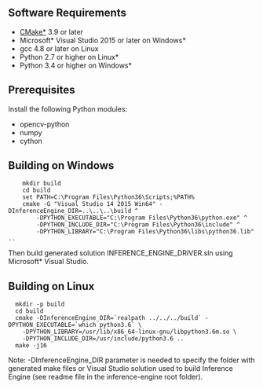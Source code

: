 ## Software Requirements
- [CMake\*](https://cmake.org/download/) 3.9 or later
- Microsoft\* Visual Studio 2015 or later on Windows\*
- gcc 4.8 or later on Linux
- Python 2.7 or higher on Linux\*
- Python 3.4 or higher on Windows\*

## Prerequisites

Install the following Python modules:
- opencv-python
- numpy
- cython

## Building on Windows
```shellscript
	mkdir build
	cd build
	set PATH=C:\Program Files\Python36\Scripts;%PATH%
	cmake -G "Visual Studio 14 2015 Win64" -DInferenceEngine_DIR=..\..\..\build ^
		-DPYTHON_EXECUTABLE="C:\Program Files\Python36\python.exe" ^
		-DPYTHON_INCLUDE_DIR="C:\Program Files\Python36\include" ^
		-DPYTHON_LIBRARY="C:\Program Files\Python36\libs\python36.lib" ..
```

Then build generated solution INFERENCE_ENGINE_DRIVER.sln using Microsoft\* Visual Studio.

## Building on Linux

```shellscript
  mkdir -p build
  cd build
  cmake -DInferenceEngine_DIR=`realpath ../../../build` -DPYTHON_EXECUTABLE=`which python3.6` \
  	-DPYTHON_LIBRARY=/usr/lib/x86_64-linux-gnu/libpython3.6m.so \
  	-DPYTHON_INCLUDE_DIR=/usr/include/python3.6 ..
  make -j16
```

Note: -DInferenceEngine_DIR parameter is needed to specify the folder with generated make files or Visual Studio solution used to build Inference Engine (see readme file in the inference-engine root folder).
